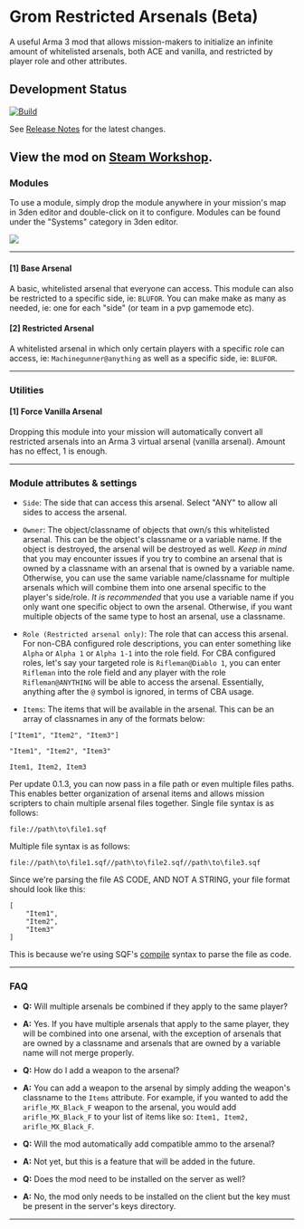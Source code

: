 # Grom Restricted Arsenals (Beta)
 A useful Arma 3 mod that allows mission-makers to initialize an infinite amount of whitelisted arsenals, both ACE and vanilla, and restricted by player role and other attributes. 

## Development Status
[![Build](https://github.com/a3r0id/grom-restricted-arsenals/actions/workflows/main.yml/badge.svg)](https://github.com/a3r0id/grom-restricted-arsenals/actions/workflows/main.yml)

See [Release Notes](./RELEASE.md) for the latest changes.

## View the mod on [Steam Workshop](https://steamcommunity.com/sharedfiles/filedetails/?id=2925570747).

### __Modules__

To use a module, simply drop the module anywhere in your mission's map in 3den editor and double-click on it to configure. Modules can be found under the "Systems" category in 3den editor.

![](https://steamuserimages-a.akamaihd.net/ugc/2013706759566266819/D3728CD87EFA72EC6F1B99386BDA5C6C4D71B8B2/?imw=5000&imh=5000&ima=fit&impolicy=Letterbox&imcolor=#000000&letterbox=false)

--------

#### [1] Base Arsenal

A basic, whitelisted arsenal that everyone can access. This module can also be restricted to a specific side, ie: `BLUFOR`. You can make make as many as needed, ie: one for each "side" (or team in a pvp gamemode etc).

#### [2] Restricted Arsenal

A whitelisted arsenal in which only certain players with a specific role can access, ie: `Machinegunner@anything` as well as a specific side, ie: `BLUFOR`.

--------

### __Utilities__

#### [1] Force Vanilla Arsenal

Dropping this module into your mission will automatically convert all restricted arsenals into an Arma 3 virtual arsenal (vanilla arsenal). Amount has no effect, 1 is enough.

--------

### __Module attributes & settings__

- `Side`: The side that can access this arsenal. Select "ANY" to allow all sides to access the arsenal.

- `Owner`: The object/classname of objects that own/s this whitelisted arsenal. This can be the object's classname or a variable name. If the object is destroyed, the arsenal will be destroyed as well. *Keep in mind* that you may encounter issues if you try to combine an arsenal that is owned by a classname with an arsenal that is owned by a variable name. Otherwise, you can use the same variable name/classname for multiple arsenals which will combine them into one arsenal specific to the player's side/role. *It is recommended* that you use a variable name if you only want one specific object to own the arsenal. Otherwise, if you want multiple objects of the same type to host an arsenal, use a classname.

- `Role (Restricted arsenal only)`: The role that can access this arsenal. For non-CBA configured role descriptions, you can enter something like `Alpha` or `Alpha 1` or `Alpha 1-1` into the role field. For CBA configured roles, let's say your targeted role is `Rifleman@Diablo 1`, you can enter `Rifleman` into the role field and any player with the role `Rifleman@ANYTHING` will be able to access the arsenal. Essentially, anything after the `@` symbol is ignored, in terms of CBA usage.

- `Items`: The items that will be available in the arsenal. This can be an array of classnames in any of the formats below:
```sqf
["Item1", "Item2", "Item3"]

"Item1", "Item2", "Item3"

Item1, Item2, Item3
```
Per update 0.1.3, you can now pass in a file path or even multiple files paths. 
This enables better organization of arsenal items and allows mission scripters to chain multiple arsenal files together.
Single file syntax is as follows:
```sqf
file://path\to\file1.sqf
```
Multiple file syntax is as follows:
```sqf
file://path\to\file1.sqf//path\to\file2.sqf//path\to\file3.sqf
```
Since we're parsing the file AS CODE, AND NOT A STRING, your file format should look like this:
```sqf
[
    "Item1",
    "Item2",
    "Item3"
]
```
This is because we're using SQF's [compile](https://community.bistudio.com/wiki/compile) syntax to parse the file as code.

--------

### __FAQ__

- __Q:__ Will multiple arsenals be combined if they apply to the same player?

- __A:__ Yes. If you have multiple arsenals that apply to the same player, they will be combined into one arsenal, with the exception of arsenals that are owned by a classname and arsenals that are owned by a variable name will not merge properly. 

- __Q:__ How do I add a weapon to the arsenal?

- __A:__ You can add a weapon to the arsenal by simply adding the weapon's classname to the `Items` attribute. For example, if you wanted to add the `arifle_MX_Black_F` weapon to the arsenal, you would add `arifle_MX_Black_F` to your list of items like so: `Item1, Item2, arifle_MX_Black_F`.

- __Q:__ Will the mod automatically add compatible ammo to the arsenal?

- __A:__ Not yet, but this is a feature that will be added in the future.

- __Q:__ Does the mod need to be installed on the server as well?

- __A:__ No, the mod only needs to be installed on the client but the key must be present in the server's keys directory.

--------

